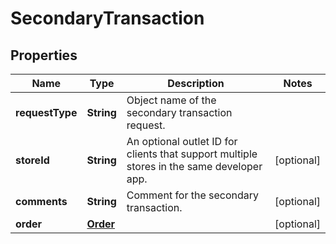 
# SecondaryTransaction

## Properties
Name | Type | Description | Notes
------------ | ------------- | ------------- | -------------
**requestType** | **String** | Object name of the secondary transaction request. | 
**storeId** | **String** | An optional outlet ID for clients that support multiple stores in the same developer app. |  [optional]
**comments** | **String** | Comment for the secondary transaction. |  [optional]
**order** | [**Order**](Order.md) |  |  [optional]




